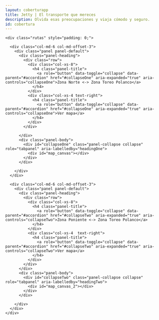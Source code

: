 ```yaml
---
layout: coberturapp
title: Jetty | El transporte que mereces
description: Olvida esas preocupaciones y viaja cómodo y seguro.
id: cobertura
---
```


<div class="container cobertura">
  <div class="row">

    <div class="rutas" style="padding: 0;">

      <div class="col-md-6 col-md-offset-3">
        <div class="panel panel-default">
          <div class="panel-heading">
            <div class="row">
              <div class="col-xs-8">
                <h4 class="panel-title">
                  <a role="button" data-toggle="collapse" data-parent="#accordion" href="#collapseOne" aria-expanded="true" aria-controls="collapseOne">Zona Norte <-> Zona Toreo Polanco</a>
                </h4>
              </div>
              <div class="col-xs-4 text-right">
                <h4 class="panel-title">
                  <a role="button" data-toggle="collapse" data-parent="#accordion" href="#collapseOne" aria-expanded="true" aria-controls="collapseOne">Ver mapa</a>
                </h4>
              </div>
            </div>

          </div>
          <div class="panel-body">
            <div id="collapseOne" class="panel-collapse collapse" role="tabpanel" aria-labelledby="headingOne">
              <div id="map_canvas"></div>
            </div>
          </div>

        </div>
      </div>

      <div class="col-md-6 col-md-offset-3">
        <div class="panel panel-default">
          <div class="panel-heading">
            <div class="row">
              <div class="col-xs-8">
                <h4 class="panel-title">
                  <a role="button" data-toggle="collapse" data-parent="#accordion" href="#collapseTwo" aria-expanded="true" aria-controls="collapseTwo">Zona Poniente <-> Zona Toreo Polanco</a>
                </h4>
              </div>
              <div class="col-xs-4  text-right">
                <h4 class="panel-title">
                  <a role="button" data-toggle="collapse" data-parent="#accordion" href="#collapseTwo" aria-expanded="true" aria-controls="collapseTwo">Ver mapa</a>
                </h4>
              </div>
            </div>
          </div>
          <div class="panel-body">
            <div id="collapseTwo" class="panel-collapse collapse" role="tabpanel" aria-labelledby="headingTwo">
              <div id="map_canvas_2"></div>
            </div>
          </div>

        </div>
      </div>
    </div>

  </div>
</div>

